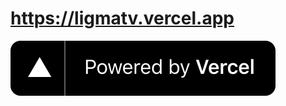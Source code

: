 # https://ligmatv.vercel.app
[![Powered by Vercel](https://raw.githubusercontent.com/LIGMATV/Home/main/logo/powered-by-vercel.svg)](https://vercel.com?utm_source=powered-by-vercel)
